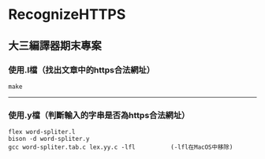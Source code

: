 # RecognizeHTTPS
大三編譯器期末專案
---
### 使用.l檔（找出文章中的https合法網址）

```
make
```
---
### 使用.y檔（判斷輸入的字串是否為https合法網址）
```
flex word-spliter.l
bison -d word-spliter.y
gcc word-spliter.tab.c lex.yy.c -lfl          (-lfl在MacOS中移除)
```

